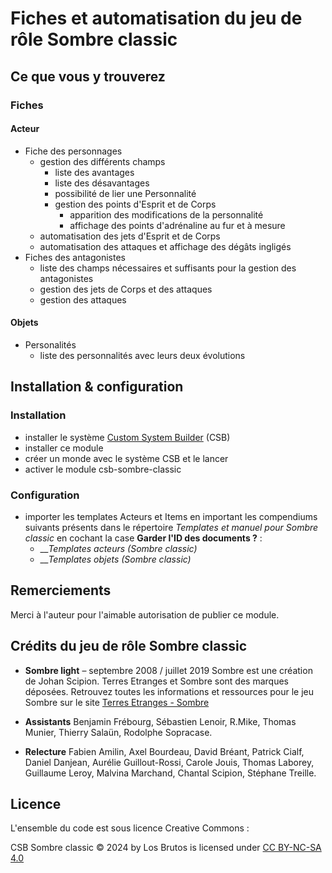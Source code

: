 # Fiches et automatisation du jeu de rôle Sombre classic

## Ce que vous y trouverez

### Fiches

#### Acteur

* Fiche des personnages
   * gestion des différents champs 
      * liste des avantages
      * liste des désavantages
      * possibilité de lier une Personnalité
      * gestion des points d'Esprit et de Corps
         * apparition des modifications de la personnalité
         * affichage des points d'adrénaline au fur et à mesure
   * automatisation des jets d'Esprit et de Corps
   * automatisation des attaques et affichage des dégâts ingligés
* Fiches des antagonistes
   * liste des champs nécessaires et suffisants pour la gestion des antagonistes
   * gestion des jets de Corps et des attaques
   * gestion des attaques

#### Objets

* Personalités
   * liste des personnalités avec leurs deux évolutions

## Installation & configuration

### Installation

* installer le système [Custom System Builder](https://gitlab.com/custom-system-builder/custom-system-builder) (CSB)
* installer ce module
* créer un monde avec le système CSB et le lancer
* activer le module csb-sombre-classic

### Configuration

* importer les templates Acteurs et Items en important les compendiums suivants présents dans le répertoire _Templates et manuel pour Sombre classic_ en cochant la case **Garder l'ID des documents ?** :
   * ___Templates acteurs (Sombre classic)_
   * ___Templates objets (Sombre classic)_ 

## Remerciements

Merci à l'auteur pour l'aimable autorisation de publier ce module.

## Crédits du jeu de rôle Sombre classic

* **Sombre light** – septembre 2008 / juillet 2019
  Sombre est une création de Johan Scipion.
  Terres Etranges et Sombre sont des marques déposées.
  Retrouvez toutes les informations et ressources pour le jeu Sombre sur le site [Terres Etranges - Sombre](https://www.terresetranges.net/sombre.html)

* **Assistants**
  Benjamin Frébourg, Sébastien Lenoir, R.Mike, Thomas Munier, Thierry Salaün, Rodolphe Sopracase.

* **Relecture**
  Fabien Amilin, Axel Bourdeau, David Bréant, Patrick Cialf, Daniel Danjean, Aurélie Guillout-Rossi, Carole Jouis, Thomas Laborey, Guillaume Leroy, Malvina Marchand, Chantal Scipion, Stéphane Treille.



## Licence

L'ensemble du code est sous licence Creative Commons :

CSB Sombre classic © 2024 by Los Brutos is licensed under [CC BY-NC-SA 4.0](http://creativecommons.org/licenses/by-nc-sa/4.0/) 

# 
